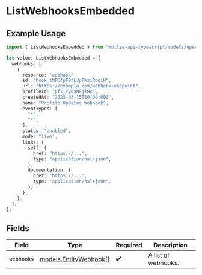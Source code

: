 # ListWebhooksEmbedded

## Example Usage

```typescript
import { ListWebhooksEmbedded } from "mollie-api-typescript/models/operations";

let value: ListWebhooksEmbedded = {
  webhooks: [
    {
      resource: "webhook",
      id: "hook_tNP6fpF9fLJpFWziRcgiH",
      url: "https://example.com/webhook-endpoint",
      profileId: "pfl_YyoaNFjtHc",
      createdAt: "2023-03-15T10:00:00Z",
      name: "Profile Updates Webhook",
      eventTypes: [
        "*",
        "*",
      ],
      status: "enabled",
      mode: "live",
      links: {
        self: {
          href: "https://...",
          type: "application/hal+json",
        },
        documentation: {
          href: "https://...",
          type: "application/hal+json",
        },
      },
    },
  ],
};
```

## Fields

| Field                                                   | Type                                                    | Required                                                | Description                                             |
| ------------------------------------------------------- | ------------------------------------------------------- | ------------------------------------------------------- | ------------------------------------------------------- |
| `webhooks`                                              | [models.EntityWebhook](../../models/entitywebhook.md)[] | :heavy_check_mark:                                      | A list of webhooks.                                     |